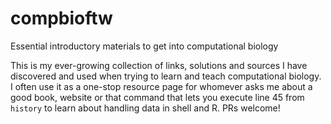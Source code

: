 # compbioftw
Essential introductory materials to get into computational biology

This is my ever-growing collection of links, solutions and sources I have discovered and used when trying to learn and teach computational biology. I often use it as a one-stop resource page for whomever asks me about a good book, website or that command that lets you execute line 45 from `history` to learn about handling data in shell and R. PRs welcome!
